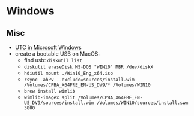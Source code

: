 # Windows

## Misc

- [UTC in Microsoft Windows](https://wiki.archlinux.org/title/System_time#UTC_in_Microsoft_Windows)
- create a bootable USB on MacOS:
    - find usb: `diskutil list`
    - `diskutil eraseDisk MS-DOS "WIN10" MBR /dev/diskX`
    - `hdiutil mount ./Win10_Eng_x64.iso`
    - `rsync -ahPv --exclude=sources/install.wim /Volumes/CPBA_X64FRE_EN-US_DV9/* /Volumes/WIN10`
    - `brew install wimlib`
    - `wimlib-imagex split /Volumes/CPBA_X64FRE_EN-US_DV9/sources/install.wim /Volumes/WIN10/sources/install.swm 3800`
